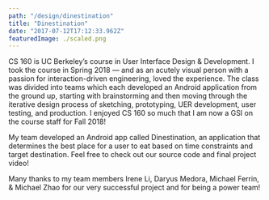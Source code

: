 ```yaml
---
path: "/design/dinestination"
title: "Dinestination"
date: "2017-07-12T17:12:33.962Z"
featuredImage: ./scaled.png
---
```


CS 160 is UC Berkeley’s course in User Interface Design & Development. I took the course in Spring 2018 — and as an acutely visual person with a passion for interaction-driven engineering, loved the experience. The class was divided into teams which each developed an Android application from the ground up, starting with brainstorming and then moving through the iterative design process of sketching, prototyping, UER development, user testing, and production. I enjoyed CS 160 so much that I am now a GSI on the course staff for Fall 2018!

My team developed an Android app called Dinestination, an application that determines the best place for a user to eat based on time constraints and target destination. Feel free to check out our source code and final project video!

Many thanks to my team members Irene Li, Daryus Medora, Michael Ferrin, & Michael Zhao for our very successful project and for being a power team!

